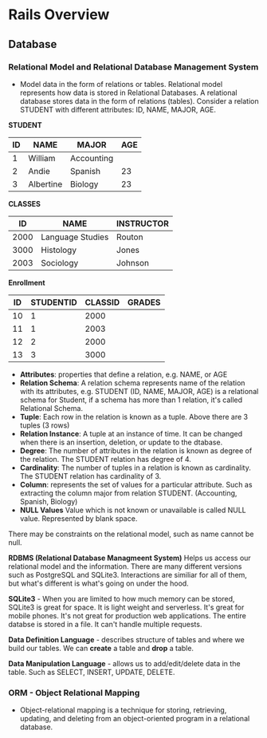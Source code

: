 # Rails Overview

## Database
### Relational Model and Relational Database Management System
- Model data in the form of relations or tables. Relational model represents how data is stored in Relational Databases. A relational database stores data in the form of relations (tables). Consider a relation STUDENT with different attributes: ID, NAME, MAJOR, AGE. 

__STUDENT__


| ID | NAME | MAJOR | AGE |
|---|---|---|---|
| 1 | William | Accounting |  | 
| 2 | Andie | Spanish | 23 | 
| 3 | Albertine | Biology | 23 | 

__CLASSES__


| ID | NAME | INSTRUCTOR |
|---|---|---|
| 2000 | Language Studies | Routon |
| 3000 | Histology | Jones |
| 2003 | Sociology | Johnson | 

__Enrollment__


| ID | STUDENTID | CLASSID | GRADES | 
|---|---|---|---|
| 10 | 1 | 2000 |
| 11 | 1 | 2003 |
| 12 | 2 | 2000 |
| 13 | 3 | 3000 |

* __Attributes__: properties that define a relation, e.g. NAME, or AGE
* __Relation Schema__: A relation schema represents name of the relation with its attributes, e.g. STUDENT (ID, NAME, MAJOR, AGE) is a relational schema for Student, if a schema has more than 1 relation, it's called Relational Schema. 
* __Tuple__: Each row in the relation is known as a tuple. Above there are 3 tuples (3 rows)
* __Relation Instance__: A tuple at an instance of time. It can be changed when there is an insertion, deletion, or update to the dtabase. 
* __Degree__: The number of attributes in the relation is known as degree of the relation. The STUDENT relation has degree of 4. 
* __Cardinality__: The number of tuples in a relation is known as cardinality. The STUDENT relation has cardinality of 3. 
* __Column__: represents the set of values for a particular attribute. Such as extracting the column major from relation STUDENT. (Accounting, Spanish, Biology)
* __NULL Values__ Value which is not known or unavailable is called NULL value. Represented by blank space. 

There may be constraints on the relational model, such as name cannot be null. 

__RDBMS (Relational Database Managmeent System)__ Helps us access our relational model and the information. There are many different versions such as PostgreSQL and SQLite3. Interactions are similiar for all of them, but what's different is what's going on under the hood. 

__SQLite3__ - When you are limited to how much memory can be stored, SQLite3 is great for space. It is light weight and serverless. It's great for mobile phones. It's not great for production web applications. The entire databse is stored in a file. It can't handle multiple requests. 

__Data Definition Language__ - describes structure of tables and where we build our tables. We can __create__ a table and __drop__ a table. 

__Data Manipulation Language__ - allows us to add/edit/delete data in the table. Such as SELECT, INSERT, UPDATE, DELETE. 

### ORM - Object Relational Mapping

* Object-relational mapping is a technique for storing, retrieving, updating, and deleting from an object-oriented program in a relational database. 


